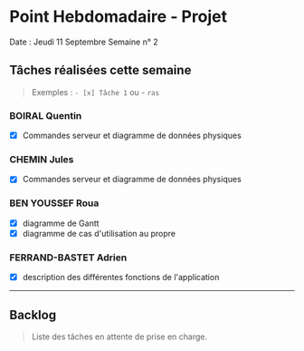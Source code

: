 # Point Hebdomadaire - Projet

Date : Jeudi 11 Septembre
Semaine n° 2

## Tâches réalisées cette semaine

> Exemples : `- [x] Tâche 1` ou - `ras`


### BOIRAL Quentin
- [X] Commandes serveur et diagramme de données physiques

### CHEMIN Jules
- [X] Commandes serveur et diagramme de données physiques

### BEN YOUSSEF Roua
- [x] diagramme de Gantt
- [X] diagramme de cas d'utilisation au propre

### FERRAND-BASTET Adrien
- [X] description des différentes fonctions de l'application
---

## Backlog

> Liste des tâches en attente de prise en charge.

